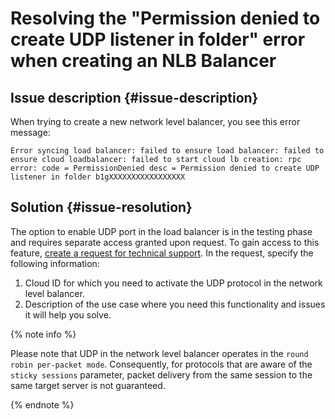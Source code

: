 # Resolving the "Permission denied to create UDP listener in folder" error when creating an NLB Balancer


## Issue description {#issue-description}

When trying to create a new network level balancer, you see this error message:

```text
Error syncing load balancer: failed to ensure load balancer: failed to ensure cloud loadbalancer: failed to start cloud lb creation: rpc error: code = PermissionDenied desc = Permission denied to create UDP listener in folder b1gXXXXXXXXXXXXXXXXX
```

## Solution {#issue-resolution}

The option to enable UDP port in the load balancer is in the testing phase and requires separate access granted upon request.
To gain access to this feature, [create a request for technical support](https://console.cloud.yandex.ru/support?section=contact).
In the request, specify the following information:

1. Cloud ID for which you need to activate the UDP protocol in the network level balancer.
2. Description of the use case where you need this functionality and issues it will help you solve.

{% note info %}

Please note that UDP in the network level balancer operates in the `round robin per-packet mode`. Consequently, for protocols that are aware of the `sticky sessions` parameter, packet delivery from the same session to the same target server is not guaranteed.

{% endnote %}